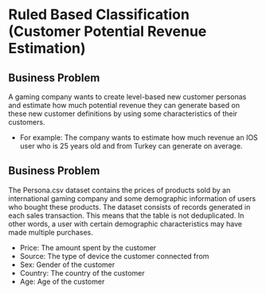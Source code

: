 # Ruled Based Classification (Customer Potential Revenue Estimation) 
## Business Problem
A gaming company wants to create level-based new customer personas and estimate how much potential revenue they can generate based on these new customer definitions by using some characteristics of their customers. 
- For example: The company wants to estimate how much revenue an IOS user who is 25 years old and from Turkey can generate on average.

## Business Problem
The Persona.csv dataset contains the prices of products sold by an international gaming company and some demographic information of users who bought these products. The dataset consists of records generated in each sales transaction. This means that the table is not deduplicated. In other words, a user with certain demographic characteristics may have made multiple purchases.
- Price: The amount spent by the customer
- Source: The type of device the customer connected from
- Sex: Gender of the customer
- Country: The country of the customer
- Age: Age of the customer

